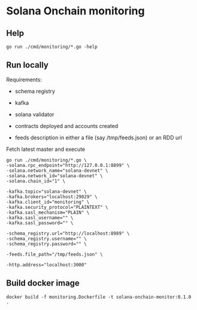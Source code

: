 # Solana Onchain monitoring

## Help

```
go run ./cmd/monitoring/*.go -help
```

## Run locally

Requirements:
- schema registry
- kafka
- solana validator
- contracts deployed and accounts created

- feeds description in either a file (say /tmp/feeds.json) or an RDD url

Fetch latest master and execute
```
go run ./cmd/monitoring/*.go \
-solana.rpc_endpoint="http://127.0.0.1:8899" \
-solana.network_name="solana-devnet" \
-solana.network_id="solana-devnet" \
-solana.chain_id="1" \

-kafka.topic="solana-devnet" \
-kafka.brokers="localhost:29029" \
-kafka.client_id="monitoring" \
-kafka.security_protocol="PLAINTEXT" \
-kafka.sasl_mechanism="PLAIN" \
-kafka.sasl_username="" \
-kafka.sasl_password="" \

-schema_registry.url="http://localhost:8989" \
-schema_registry.username="" \
-schema_registry.password="" \

-feeds.file_path="/tmp/feeds.json" \

-http.address="localhost:3000"
```

## Build docker image

```
docker build -f monitoring.Dockerfile -t solana-onchain-monitor:0.1.0 .
```

